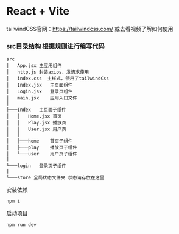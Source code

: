 # React + Vite
tailwindCSS官网：https://tailwindcss.com/ 或去看视频了解如何使用

### src目录结构 根据规则进行编写代码
```text
src
│   App.jsx 主应用组件
│   http.js 封装axios，发请求使用
│   index.css  主样式，使用了tailwindCss
│   Index.jsx   主页面组件
│   Login.jsx   登录页组件
│   main.jsx    应用入口文件
│   
├───Index   主页面子组件
│   │   Home.jsx 首页
│   │   Play.jsx 播放页
│   │   User.jsx 用户页
│   │
│   ├───home    首页子组件
│   ├───play    播放页子组件
│   └───user    用户页子组件
|
└───login   登录页子组件
|
└───store 全局状态文件夹 状态请存放在这里
```
安装依赖
```shell
npm i
```
启动项目
```shell
npm run dev
```